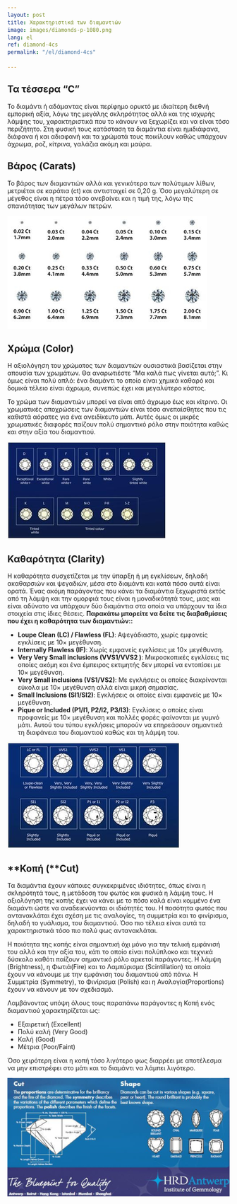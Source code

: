 ```yaml
---
layout: post
title: Χαρακτηριστικά των διαμαντιών
image: images/diamonds-p-1080.png
lang: el
ref: diamond-4cs
permalink: "/el/diamond-4cs"

---
```

## Τα τέσσερα “C”

Το διαμάντι ή αδάμαντας είναι περίφημο ορυκτό με ιδιαίτερη διεθνή εμπορική αξία, λόγω της μεγάλης σκληρότητας αλλά και της ισχυρής λάμψης του, χαρακτηριστικά που το κάνουν να ξεχωρίζει και να είναι τόσο περιζήτητο. Στη φυσική τους κατάσταση τα διαμάντια είναι ημιδιάφανα, διάφανα ή και αδιαφανή και τα χρώματά τους ποικίλουν καθώς υπάρχουν άχρωμα, ροζ, κίτρινα, γαλάζια ακόμη και μαύρα.

## Βάρος (Carats)

Το βάρος των διαμαντιών αλλά και γενικότερα των πολύτιμων λίθων, μετριέται σε καράτια (ct) και αντιστοιχεί σε 0,20 g. Όσο μεγαλύτερη σε μέγεθος είναι η πέτρα τόσο ανεβαίνει και η τιμή της, λόγω της σπανιότητας των μεγάλων πετρών.

![Illustration of diamond carat weight compared with size in mm](images/4cs-weight.jpg)

## Χρώμα (Color)

Η αξιολόγηση του χρώματος των διαμαντιών ουσιαστικά βασίζεται στην απουσία των χρωμάτων. Θα αναρωτιέστε “Μα καλά πως γίνεται αυτό;”. Κι όμως είναι πολύ απλό: ένα διαμάντι το οποίο είναι χημικά καθαρό και δομικά τέλειο είναι άχρωμο, συνεπώς έχει και μεγαλύτερο κόστος. 

Το χρώμα των διαμαντιών μπορεί να είναι από άχρωμο έως και κίτρινο. Οι χρωματικές αποχρώσεις των διαμαντιών είναι τόσο ανεπαίσθητες που τις καθιστά αόρατες για ένα ανειδίκευτο μάτι. Αυτές όμως οι μικρές χρωματικές διαφορές παίζουν πολύ σημαντικό ρόλο στην ποιότητα καθώς και στην αξία του διαμαντιού.

![Illustration of the diamond color range, ranging from D to Z, with D being the clearest and Z the most yellow](images/4cs-color.jpg)

## **Καθαρότητα (Clarity)**

Η καθαρότητα συσχετίζεται με την ύπαρξη ή μη εγκλίσεων, δηλαδή ακαθαρσιών και ψεγαδιών, μέσα στο διαμάντι και κατά πόσο αυτά είναι ορατά. Ένας ακόμη παράγοντας που κάνει τα διαμάντια ξεχωριστά εκτός από τη λάμψη και την ομορφιά τους είναι η μοναδικότητά τους, μιας και είναι αδύνατο να υπάρχουν δύο διαμάντια στα οποία να υπάρχουν τα ίδια στοιχεία στις ίδιες θέσεις.
**Παρακάτω μπορείτε να δείτε τις διαβαθμίσεις που έχει η καθαρότητα των διαμαντιών::**

* **Loupe Clean (LC) / Flawless (FL)**: Αψεγάδιαστο, χωρίς εμφανείς εγκλίσεις με 10× μεγέθυνση.
* **Internally Flawless (IF)**: Χωρίς εμφανείς εγκλίσεις με 10× μεγέθυνση.
* **Very Very Small inclusions (VVS1/VVS2 )**: Μικροσκοπικές εγκλίσεις τις οποίες ακόμη και ένα έμπειρος εκτιμητής δεν μπορεί να εντοπίσει με 10× μεγέθυνση.
* **Very Small inclusions (VS1/VS2)**: Με εγκλήσεις οι οποίες διακρίνονται εύκολα με 10× μεγέθυνση αλλά είναι μικρή σημασίας.
* **Small Inclusions (SI1/SI2)**: Εγκλήσεις οι οποίες είναι εμφανείς με 10× μεγέθυνση.
* **Pique or Included (P1/I1, P2/I2, P3/I3)**: Εγκλίσεις ο οποίες είναι προφανείς με 10× μεγέθυνση και πολλές φορές φαίνονται με γυμνό μάτι. Αυτού του τύπου εγκλήσεις μπορούν να επηρεάσουν σημαντικά τη διαφάνεια του διαμαντιού καθώς και τη λάμψη του.

**![](images/4cs-clarity.jpg)**

## **Κοπή (**Cut)

Τα διαμάντια έχουν κάποιες συγκεκριμένες ιδιότητες, όπως είναι η σκληρότητά τους, η μετάδοση του φωτός και φυσικά η λάμψη τους. Η αξιολόγηση της κοπής έχει να κάνει με το πόσο καλά είναι κομμένο ένα διαμάντι ώστε να αναδεικνύονται οι ιδιότητές του. Η ποσότητα φωτός που αντανακλάται έχει σχέση με τις αναλογίες, τη συμμετρία και το φινίρισμα, δηλαδή το γυάλισμα, του διαμαντιού. Όσο πιο τέλεια είναι αυτά τα χαρακτηριστικά τόσο πιο πολύ φως αντανακλάται.

Η ποιότητα της κοπής είναι σημαντική όχι μόνο για την τελική εμφάνισή του αλλά και την αξία του, κάτι το οποίο είναι πολύπλοκο και τεχνικά δύσκολο καθότι παίζουν σημαντικό ρόλο αρκετοί παράγοντες. Η λάμψη (Brightness), η Φωτιά(Fire) και το Λαμπύρισμα (Scintillation) τα οποία έχουν να κάνουμε με την εμφάνιση του διαμαντιού από πάνω. Η Συμμετρία (Symmetry), το Φινίρισμα (Polish) και η Αναλογία(Proportions) έχουν να κάνουν με τον σχεδιασμό.

Λαμβάνοντας υπόψη όλους τους παραπάνω παράγοντες η Κοπή ενός διαμαντιού χαρακτηρίζεται ως:

* Εξαιρετική (Excellent)
* Πολύ καλή (Very Good)
* Καλή (Good)
* Μέτρια (Poor/Faint)

Όσο χειρότερη είναι η κοπή τόσο λιγότερο φως διαρρέει με αποτέλεσμα να μην επιστρέφει στο μάτι και το διαμάντι να λάμπει λιγότερο.

![Illustration of diamond cuts and shapes](images/4cs-cut.png)